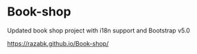 # Book-shop

Updated book shop project with i18n support and Bootstrap v5.0

https://razabk.github.io/Book-shop/
